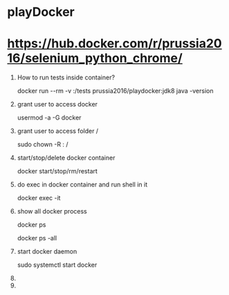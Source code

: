 # playDocker 
# https://hub.docker.com/r/prussia2016/selenium_python_chrome/
1. How to run tests inside container?

   docker run --rm -v <path>:/tests prussia2016/playdocker:jdk8 java -version

2. grant user <user> to access docker

   usermod -a -G docker <user>

3. grant user <user> to access folder /<folder>
   
   sudo chown -R <user>: /<folder>

4. start/stop/delete docker container <container>
   
   docker start/stop/rm/restart <container>

5. do exec in docker container and run shell in it
   
   docker exec -it <container>

6. show all docker process
   
   docker ps
   
   docker ps -all

7. start docker daemon
   
   sudo systemctl start docker
8. 

9.